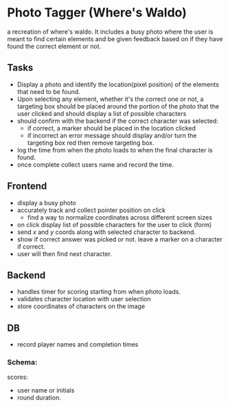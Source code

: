 # Photo Tagger (Where's Waldo)

a recreation of where's waldo. It includes a busy photo where the user is meant to find certain elements and be given feedback based on if they have found the correct element or not.

## Tasks

- Display a photo and identify the location(pixel position) of the elements that need to be found.
- Upon selecting any element, whether it's the correct one or not, a targeting box should be placed around the portion of the photo that the user clicked and should display a list of possible characters
- should confirm with the backend if the correct character was selected:
  - if correct, a marker should be placed in the location clicked
  - if incorrect an error message should display and/or turn the targeting box red then remove targeting box.
- log the time from when the photo loads to when the final character is found.
- once complete collect users name and record the time.

## Frontend

- display a busy photo
- accurately track and collect pointer position on click
  - find a way to normalize coordinates across different screen sizes
- on click display list of possible characters for the user to click (form)
- send _x_ and _y_ coords along with selected character to backend.
- show if correct answer was picked or not. leave a marker on a character if correct.
- user will then find next character.

## Backend

- handles timer for scoring starting from when photo loads.
- validates character location with user selection
- store coordinates of characters on the image

## DB
- record player names and completion times

### Schema:

scores:

- user name or initials
- round duration.
